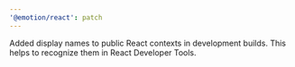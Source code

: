 ```yaml
---
'@emotion/react': patch
---
```


Added display names to public React contexts in development builds. This helps to recognize them in React Developer Tools.
